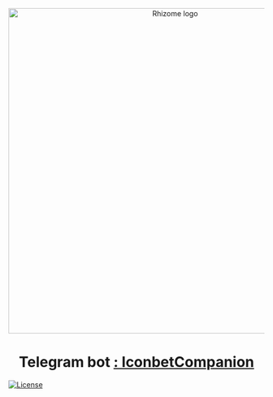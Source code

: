 <p align="center">
  <img 
    src="https://rhizomeicx.com/content/images/size/w2000/2019/05/20190501_RHIZOME-SPACE.jpg" 
    width="640px"
    alt="Rhizome logo">
</p>

<h1 align="center">Telegram bot <a href="https://t.me/Iconbethistorybot" />: IconbetCompanion </a> </h1>

[![License](https://img.shields.io/badge/License-Apache%202.0-blue.svg)](https://opensource.org/licenses/Apache-2.0)

